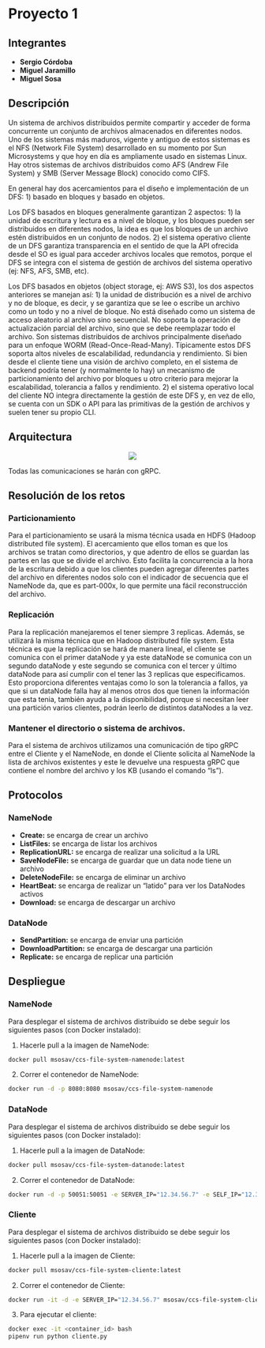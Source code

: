 # Proyecto 1

## Integrantes

- **Sergio Córdoba**
- **Miguel Jaramillo**
- **Miguel Sosa**

## Descripción

Un sistema de archivos distribuidos permite compartir y acceder de forma concurrente un conjunto de archivos almacenados en diferentes nodos. Uno de los sistemas más maduros, vigente y antiguo de estos sistemas es el NFS (Network File System) desarrollado en su momento por Sun Microsystems y que hoy en día es ampliamente usado en sistemas Linux. Hay otros sistemas de archivos distribuidos como AFS (Andrew File System) y SMB (Server Message Block) conocido como CIFS.

En general hay dos acercamientos para el diseño e implementación de un DFS: 1) basado en bloques y basado en objetos.

Los DFS basados en bloques generalmente garantizan 2 aspectos: 1) la unidad de escritura y lectura es a nivel de bloque, y los bloques pueden ser distribuidos en diferentes nodos, la idea es que los bloques de un archivo estén distribuidos en un conjunto de nodos. 2) el sistema operativo cliente de un DFS garantiza transparencia en el sentido de que la API ofrecida desde el SO es igual para acceder archivos locales que remotos, porque el DFS se integra con el sistema de gestión de archivos del sistema operativo (ej: NFS, AFS, SMB, etc).

Los DFS basados en objetos (object storage, ej: AWS S3), los dos aspectos anteriores se manejan así: 1) la unidad de distribución es a nivel de archivo y no de bloque, es decir, y se garantiza que se lee o escribe un archivo como un todo y no a nivel de bloque. No está diseñado como un sistema de acceso aleatorio al archivo sino secuencial. No soporta la operación de actualización parcial del archivo, sino que se debe reemplazar todo el archivo. Son sistemas distribuidos de archivos principalmente diseñado para un enfoque WORM (Read-Once-Read-Many). Típicamente estos DFS soporta altos niveles de escalabilidad, redundancia y rendimiento. Si bien desde el cliente tiene una visión de archivo completo, en el sistema de backend podría tener (y normalmente lo hay) un mecanismo de particionamiento del archivo por bloques u otro criterio para mejorar la escalabilidad, tolerancia a fallos y rendimiento. 2) el sistema operativo local del cliente NO integra directamente la gestión de este DFS y, en vez de ello, se cuenta con un SDK o API para las primitivas de la gestión de archivos y suelen tener su propio CLI.

## Arquitectura

<p align="center">
  <img src="https://github.com/msosav/CCS-File-System/assets/85181687/3ce303fa-3b46-4a13-b845-5fac582a9990" />
</p>

Todas las comunicaciones se harán con gRPC.

## Resolución de los retos

### Particionamiento

Para el particionamiento se usará la misma técnica usada en HDFS (Hadoop distributed file system). El acercamiento que ellos toman es que los archivos se tratan como directorios, y que adentro de ellos se guardan las partes en las que se divide el archivo. Esto facilita la concurrencia a la hora de la escritura debido a que los clientes pueden agregar diferentes partes del archivo en diferentes nodos solo con el indicador de secuencia que el NameNode da, que es part-000x, lo que permite una fácil reconstrucción del archivo.

### Replicación

Para la replicación manejaremos el tener siempre 3 replicas. Además, se utilizará la misma técnica que en Hadoop distributed file system. Esta técnica es que la replicación se hará de manera lineal, el cliente se comunica con el primer dataNode y ya este dataNode se comunica con un segundo dataNode y este segundo se comunica con el tercer y último dataNode para así cumplir con el tener las 3 replicas que especificamos. Esto proporciona diferentes ventajas como lo son la tolerancia a fallos, ya que si un dataNode falla hay al menos otros dos que tienen la información que esta tenia, también ayuda a la disponibilidad, porque si necesitan leer una partición varios clientes, podrán leerlo de distintos dataNodes a la vez.

### Mantener el directorio o sistema de archivos.

Para el sistema de archivos utilizamos una comunicación de tipo gRPC entre el Cliente y el NameNode, en donde el Cliente solicita al NameNode la lista de archivos existentes y este le devuelve una respuesta gRPC que contiene el nombre del archivo y los KB (usando el comando “ls”).

## Protocolos

### NameNode

- **Create:** se encarga de crear un archivo
- **ListFiles:** se encarga de listar los archivos
- **ReplicationURL:** se encarga de realizar una solicitud a la URL
- **SaveNodeFile:** se encarga de guardar que un data node tiene un archivo
- **DeleteNodeFile:** se encarga de eliminar un archivo
- **HeartBeat:** se encarga de realizar un “latido” para ver los DataNodes activos
- **Download:** se encarga de descargar un archivo

### DataNode

- **SendPartition:** se encarga de enviar una partición
- **DownloadPartition:** se encarga de descargar una partición
- **Replicate:** se encarga de replicar una partición

## Despliegue

### NameNode

Para desplegar el sistema de archivos distribuido se debe seguir los siguientes pasos (con Docker instalado):

1. Hacerle pull a la imagen de NameNode:

```bash
docker pull msosav/ccs-file-system-namenode:latest
```

2. Correr el contenedor de NameNode:

```bash
docker run -d -p 8080:8080 msosav/ccs-file-system-namenode
```

### DataNode

Para desplegar el sistema de archivos distribuido se debe seguir los siguientes pasos (con Docker instalado):

1. Hacerle pull a la imagen de DataNode:

```bash
docker pull msosav/ccs-file-system-datanode:latest
```

2. Correr el contenedor de DataNode:

```bash
docker run -d -p 50051:50051 -e SERVER_IP="12.34.56.7" -e SELF_IP="12.34.56.7" msosav/ccs-file-system-datanode
```

### Cliente

Para desplegar el sistema de archivos distribuido se debe seguir los siguientes pasos (con Docker instalado):

1. Hacerle pull a la imagen de Cliente:

```bash
docker pull msosav/ccs-file-system-cliente:latest
```

2. Correr el contenedor de Cliente:

```bash
docker run -it -d -e SERVER_IP="12.34.56.7" msosav/ccs-file-system-cliente
```

3. Para ejecutar el cliente:

```bash
docker exec -it <container_id> bash
pipenv run python cliente.py
```
